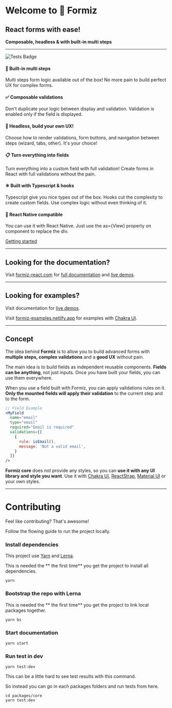 # Welcome to 🐜 Formiz
## React forms with ease!

**Composable, headless & with built-in multi steps**

---

![Tests Badge](https://github.com/ivan-dalmet/formiz/workflows/Formiz%20Test/badge.svg)

#### 🧙‍ **Built-in multi steps**
Multi steps form logic available out of the box! No more pain to build perfect UX for complex forms.

#### ✅ **Composable validations**
Don't duplicate your logic between display and validation. Validation is enabled only if the field is displayed.

#### 💅 **Headless, build your own UX!**
Choose how to render validations, form buttons, and navigation between steps (wizard, tabs, other). It's your choice!

#### 📋 **Turn everything into fields**
Turn everything into a custom field with full validation! Create forms in React with full validations without the pain.

#### ⚛️ **Built with Typescript & hooks**
Typescript give you nice types out of the box. Hooks cut the complexity to create custom fields. Use complex logic without even thinking of it.

#### 📱 **React Native compatible**
You can use it with React Native. Just use the as={View} property on <FormizStep> component to replace the div.

[Getting started](https://formiz-react.com/docs/getting-started)

---

## Looking for the documentation?

Visit [formiz-react.com](https://formiz-react.com) for [full documentation](https://formiz-react.com/docs/getting-started) and [live demos](https://formiz-react.com/docs/demos/wizard).

---

## Looking for examples?

Visit documentation for [live demos](https://formiz-react.com/docs/demos/wizard).

Visit [formiz-examples.netlify.app](https://formiz-examples.netlify.app) for examples with [Chakra UI](https://chakra-ui.com/).

---

## Concept

The idea behind **Formiz** is to allow you to build advanced forms with
**multiple steps, complex validations** and a **good UX** without pain.

The main idea is to build fields as independent reusable components.
**Fields can be anything**, not just inputs. Once you have built your fields,
you can use them everywhere.

When you use a field built with Formiz, you can apply validations rules on it.
**Only the mounted fields will apply their validation** to the current step and to the form.

```jsx
// Field Example
<MyField
  name="email"
  type="email"
  required="Email is required"
  validations={[
    {
      rule: isEmail(),
      message: 'Not a valid email',
    }
  ]}
/>
```

**Formiz core** does not provide any styles, so you can **use it with any UI library and style you want**.
Use it with [Chakra UI](https://chakra-ui.com/), [ReactStrap](https://reactstrap.github.io/), [Material UI](https://material-ui.com/) or your own styles.

---

# Contributing

Feel like contributing? That's awesome!

Follow the flowing guide to run the project locally.


### Install dependencies

This project use [Yarn](https://yarnpkg.com) and [Lerna](https://lerna.js.org/).

This is needed the ** the first time** you get the project to install all dependencies.

```
yarn
```

### Bootstrap the repo with Lerna

This is needed the ** the first time** you get the project to link local packages together.

```
yarn bs
```

### Start documentation

```
yarn start
```

### Run test in dev

```
yarn test:dev
```

This can be a little hard to see test results with this command.

So instead you can go in each packages folders and run tests from here.

```
cd packages/core
yarn test:dev
```
